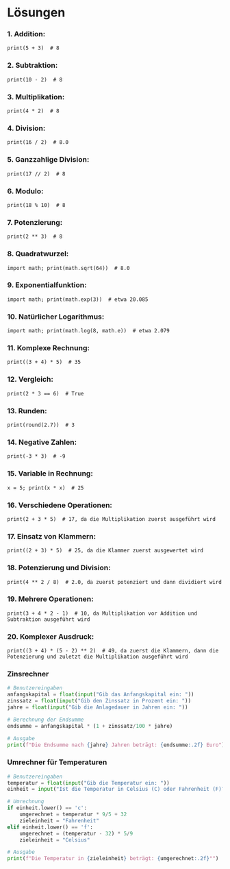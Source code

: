 # Lösungen
### 1. **Addition**:
`print(5 + 3)  # 8`
### 2. **Subtraktion**: 
`print(10 - 2)  # 8`
### 3. **Multiplikation**:
`print(4 * 2)  # 8`
### 4. **Division**:
`print(16 / 2)  # 8.0`
### 5. **Ganzzahlige Division**:
`print(17 // 2)  # 8`
### 6. **Modulo**: 
`print(18 % 10)  # 8`
### 7. **Potenzierung**:
`print(2 ** 3)  # 8`
### 8. **Quadratwurzel**: 
`import math; print(math.sqrt(64))  # 8.0`
### 9. **Exponentialfunktion**: 
`import math; print(math.exp(3))  # etwa 20.085`
### 10. **Natürlicher Logarithmus**:
`import math; print(math.log(8, math.e))  # etwa 2.079`

### 11. **Komplexe Rechnung**:
`print((3 + 4) * 5)  # 35`
### 12. **Vergleich**: 
`print(2 * 3 == 6)  # True`
### 13. **Runden**: 
`print(round(2.7))  # 3`
### 14. **Negative Zahlen**: 
`print(-3 * 3)  # -9`
### 15. **Variable in Rechnung**: 
`x = 5; print(x * x)  # 25`
### 16. **Verschiedene Operationen**: 
`print(2 + 3 * 5)  # 17, da die Multiplikation zuerst ausgeführt wird`
### 17. **Einsatz von Klammern**: 
`print((2 + 3) * 5)  # 25, da die Klammer zuerst ausgewertet wird`
### 18. **Potenzierung und Division**: 
`print(4 ** 2 / 8)  # 2.0, da zuerst potenziert und dann dividiert wird`
### 19. **Mehrere Operationen**: 
`print(3 + 4 * 2 - 1)  # 10, da Multiplikation vor Addition und Subtraktion ausgeführt wird`
### 20. **Komplexer Ausdruck**: 
`print((3 + 4) * (5 - 2) ** 2)  # 49, da zuerst die Klammern, dann die Potenzierung und zuletzt die Multiplikation ausgeführt wird`

### **Zinsrechner**
```python
# Benutzereingaben
anfangskapital = float(input("Gib das Anfangskapital ein: "))
zinssatz = float(input("Gib den Zinssatz in Prozent ein: "))
jahre = float(input("Gib die Anlagedauer in Jahren ein: "))

# Berechnung der Endsumme
endsumme = anfangskapital * (1 + zinssatz/100 * jahre)

# Ausgabe
print(f"Die Endsumme nach {jahre} Jahren beträgt: {endsumme:.2f} Euro")

```

### **Umrechner für Temperaturen**

```python
# Benutzereingaben
temperatur = float(input("Gib die Temperatur ein: "))
einheit = input("Ist die Temperatur in Celsius (C) oder Fahrenheit (F)? ")

# Umrechnung
if einheit.lower() == 'c':
    umgerechnet = temperatur * 9/5 + 32
    zieleinheit = "Fahrenheit"
elif einheit.lower() == 'f':
    umgerechnet = (temperatur - 32) * 5/9
    zieleinheit = "Celsius"

# Ausgabe
print(f"Die Temperatur in {zieleinheit} beträgt: {umgerechnet:.2f}°")

```